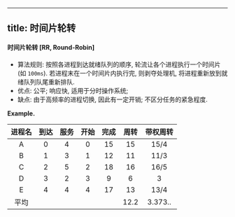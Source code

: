
---
title: 时间片轮转
---

#### 时间片轮转 [RR, Round-Robin]

- 算法规则: 按照各进程到达就绪队列的顺序, 轮流让各个进程执行一个时间片 (如 `100ms`). 若进程末在一个时间片内执行完, 则剥夺处理机, 将进程重新放到就绪队列队尾重新排队.
- 优点: 公平; 响应快, 适用于分时操作系统;
- 缺点: 由于高频率的进程切换, 因此有一定开销; 不区分任务的紧急程度.

$\textbf{Example.}$ 

| 进程名 | 到达 | 服务 | 开始 | 完成 | 周转 | 带权周转 |
| :-: | :-: | :-: | :-: | :-: | :-: | :-: |
| A | $0$ | $4$ | $0$ | $15$ | $15$ |  $15/4$ |
| B | $1$ | $3$ | $1$ | $12$ | $11$ |  $11/3$ |
| C | $2$ | $5$ | $2$ | $18$ | $16$ |  $16/5$ |
| D | $3$ | $2$ | $3$ | $9$ | $6$ |  $3$ |
| E | $4$ | $4$ | $4$ | $17$ | $13$ |  $13/4$ |
| 平均 | | | | | $12.2$ |  $3.373..$ |
